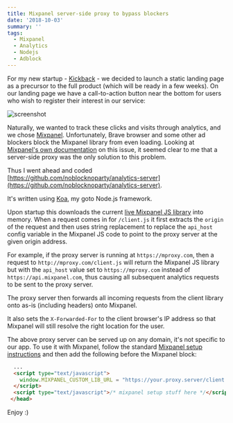```yaml
---
title: Mixpanel server-side proxy to bypass blockers
date: '2018-10-03'
summary: ''
tags:
  - Mixpanel
  - Analytics
  - Nodejs
  - Adblock
---
```


For my new startup - [Kickback](https://kickback.events?utm_source=hiddentao_blog&utm_medium=post) - we decided to launch a static landing page as a precursor to the full product
(which will be ready in a few weeks). On our landing page we have a
call-to-action button near the bottom for users who wish to register their
interest in our service:

![screenshot](kickback-cta.png)

Naturally, we wanted to track these clicks and visits through analytics, and we
chose [Mixpanel](https://mixpanel.com). Unfortunately, Brave browser and some
other ad blockers block the Mixpanel library from even loading. Looking at
[Mixpanel's own documentation](https://help.mixpanel.com/hc/en-us/articles/115004499463-Ad-Blockers-Affect-Mixpanel) on this issue, it seemed clear to me that a server-side proxy was the only solution
to this problem.

Thus I went ahead and coded [https://github.com/noblocknoparty/analytics-server](https://github.com/noblocknoparty/analytics-server).

It's written using [Koa](https://koajs.com), my goto Node.js framework.

Upon startup this downloads the current [live Mixpanel JS library](https://cdn4.mxpnl.com/libs/mixpanel-2-latest.min.js) into memory. When a
request comes in for `/client.js` it first extracts the `origin` of the request and then
uses string replacement to replace the `api_host` config variable in the
Mixpanel JS code to point to the proxy server at the given origin address.

For example, if the proxy server is running at `https://mproxy.com`, then a
request to `http://mproxy.com/client.js` will return the Mixpanel JS library
but with the `api_host` value set to `https://mproxy.com` instead of
`https://api.mixpanel.com`, thus causing all subsequent analytics requests to
be sent to the proxy server.

The proxy server then forwards all incoming requests from the client library
onto as-is (including headers) onto Mixpanel.

It also sets the `X-Forwarded-For` to the client browser's IP address so that
Mixpanel will still resolve the right location for the user.

The above proxy server can be served up on any domain, it's not specific to our
app. To use it with Mixpanel, follow the standard [Mixpanel setup instructions](https://mixpanel.com/help/reference/javascript) and
then add the following before the Mixpanel block:

```html
  ...
  <script type="text/javascript">
    window.MIXPANEL_CUSTOM_LIB_URL = "https://your.proxy.server/client.js";
  </script>
  <script type="text/javascript">/* mixpanel setup stuff here */</script>
 </head>
```

Enjoy :)
